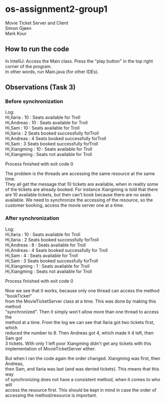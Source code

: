# os-assignment2-group1
Movie Ticket Server and Client  
Simon Gjøen  
Mark Kour 

## How to run the code
In IntelliJ: Access the Main class. Press the "play button" in the top right corner of the program.  
In other words, run Main.java (for other IDEs).

## Observations (Task 3)
### Before synchronization
Log:  
Hi,Ilaria : 10 : Seats available for Troll  
Hi,Andreas : 10 : Seats available for Troll  
Hi,Sam : 10 : Seats available for Troll  
Hi,Ilaria : 2 Seats booked successfully forTroll  
Hi,Andreas : 4 Seats booked successfully forTroll  
Hi,Sam : 3 Seats booked successfully forTroll  
Hi,Xiangming : 10 : Seats available for Troll  
Hi,Xiangming : Seats not available for Troll  

Process finished with exit code 0

The problem is the threads are accessing the same resource at the same time.  
They all get the message that 10 tickets are available, when in reality some  
of the tickets are already booked. For instance Xiangming is told that there   
are 10 available tickets, but then can't book because there are no seats  
available. We need to synchronize the accessing of the resource, so the  
customer booking, access the movie server one at a time.

### After synchronization
Log:  
Hi,Ilaria : 10 : Seats available for Troll  
Hi,Ilaria : 2 Seats booked successfully forTroll  
Hi,Andreas : 8 : Seats available for Troll  
Hi,Andreas : 4 Seats booked successfully for Troll  
Hi,Sam : 4 : Seats available for Troll  
Hi,Sam : 3 Seats booked successfully forTroll  
Hi,Xiangming : 1 : Seats available for Troll  
Hi,Xiangming : Seats not available for Troll  

Process finished with exit code 0
  
Now we see that it works, because only one thread can access the method "bookTicket"  
from the MovieTicketServer class at a time. This was done by making this method  
"synchronized". Then it simply won't allow more than one thread to access the  
method at a time. From the log we can see that Ilaria got two tickets first, which  
reduced the number to 8. Then Andreas got 4, which made it 4 left, then Sam got  
3 tickets. With only 1 left poor Xiangming didn't get any tickets with this  
implementation of MovieTicketServer either.

But when I ran the code again the order changed. Xiangming was first, then Andreas,  
then Sam, and Ilaria was last (and was denied tickets). This means that this way  
of synchronizing does not have a consistent method, when it comes to who will  
access the resource first. This should be kept in mind in case the order of  
accessing the method/resource is important.